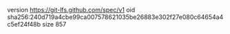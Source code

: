 version https://git-lfs.github.com/spec/v1
oid sha256:240d719a4cbe99ca007578621035be26883e302f27e080c64654a4c5ef24f48b
size 857
